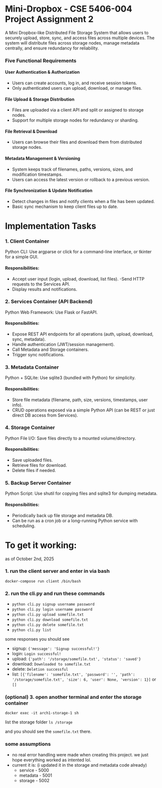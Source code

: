 # Mini-Dropbox - CSE 5406-004 Project Assignment 2

A Mini Dropbox-like Distributed File Storage System that allows users to securely upload, store, sync, and access files across multiple devices. The system will distribute files across storage nodes, manage metadata centrally, and ensure redundancy for reliability.

### Five Functional Requirements

#### User Authentication & Authorization
- Users can create accounts, log in, and receive session tokens.
- Only authenticated users can upload, download, or manage files.

#### File Upload & Storage Distribution
- Files are uploaded via a client API and split or assigned to storage nodes.
- Support for multiple storage nodes for redundancy or sharding.

#### File Retrieval & Download
- Users can browse their files and download them from distributed storage nodes.

#### Metadata Management & Versioning
- System keeps track of filenames, paths, versions, sizes, and modification timestamps.
- Users can access the latest version or rollback to a previous version.

#### File Synchronization & Update Notification
- Detect changes in files and notify clients when a file has been updated.
- Basic sync mechanism to keep client files up to date.

# Implementation Tasks

### 1. Client Container
Python CLI: Use argparse or click for a command-line interface, or tkinter for a simple GUI.
#### Responsibilities:
- Accept user input (login, upload, download, list files).
 -Send HTTP requests to the Services API.
- Display results and notifications.
### 2. Services Container (API Backend)
Python Web Framework: Use Flask or FastAPI.
#### Responsibilities:
- Expose REST API endpoints for all operations (auth, upload, download, sync, metadata).
- Handle authentication (JWT/session management).
- Call Metadata and Storage containers.
- Trigger sync notifications.
### 3. Metadata Container
Python + SQLite: Use sqlite3 (bundled with Python) for simplicity.
#### Responsibilities:
- Store file metadata (filename, path, size, versions, timestamps, user info).
- CRUD operations exposed via a simple Python API (can be REST or just direct DB access from Services).
### 4. Storage Container
Python File I/O: Save files directly to a mounted volume/directory.
#### Responsibilities:
- Save uploaded files.
- Retrieve files for download.
- Delete files if needed.
### 5. Backup Server Container
Python Script: Use shutil for copying files and sqlite3 for dumping metadata.
#### Responsibilities:
- Periodically back up file storage and metadata DB.
- Can be run as a cron job or a long-running Python service with scheduling.



# To get it working:
as of October 2nd, 2025

### 1. run the client server and enter in via bash
`docker-compose run client /bin/bash`

### 2. run the cli.py and run these commands
- `python cli.py signup username password`
- `python cli.py login username password`
- `python cli.py upload somefile.txt`
- `python cli.py download somefile.txt`
- `python cli.py delete somefile.txt`
- `python cli.py list`

some responses you should see
- signup: `{'message': 'Signup successful!'}`
- login:  `Login successful!`
- upload: `{'path': '/storage/somefile.txt', 'status': 'saved'}`
- download: `Downloaded to somefile.txt`
- delete: `Deletion successful` 
- list: `[{'filename': 'somefile.txt', 'password': '', 'path': '/storage/somefile.txt', 'size': 6, 'user': None, 'version': 1}]` or `[]`

### (optional) 3. open another terminal and enter the storage container
`docker exec -it arch1-storage-1 sh `

list the storage folder `ls /storage`

and you should see the `somefile.txt` there. 


### some assumptions
- no real error handling were made when creating this project. we just hope everything worked as intented lol. 
- current it is: (i updated it in the storage and metadata code already)
    - service - 5000
    - metadata - 5001
    - storage - 5002